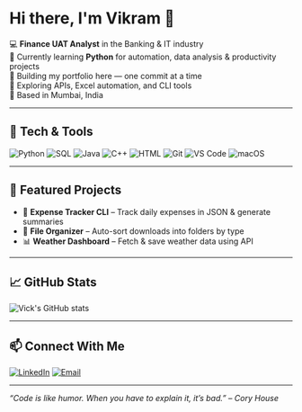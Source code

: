 # Hi there, I'm Vikram 👋

💻 **Finance UAT Analyst** in the Banking & IT industry  
🚀 Currently learning **Python** for automation, data analysis & productivity projects  
📂 Building my portfolio here — one commit at a time  
🌱 Exploring APIs, Excel automation, and CLI tools  
📍 Based in Mumbai, India  

---

## 🔧 Tech & Tools
![Python](https://img.shields.io/badge/-Python-3776AB?style=flat&logo=python&logoColor=white)
![SQL](https://img.shields.io/badge/-SQL-4479A1?style=flat&logo=MySQL&logoColor=white)
![Java](https://img.shields.io/badge/-Java-007396?style=flat&logo=java&logoColor=white)
![C++](https://img.shields.io/badge/-C++-00599C?style=flat&logo=c%2B%2B&logoColor=white)
![HTML](https://img.shields.io/badge/-HTML5-E34F26?style=flat&logo=html5&logoColor=white)
![Git](https://img.shields.io/badge/-Git-F05032?style=flat&logo=git&logoColor=white)
![VS Code](https://img.shields.io/badge/-VS%20Code-007ACC?style=flat&logo=visual-studio-code&logoColor=white)
![macOS](https://img.shields.io/badge/-macOS-000000?style=flat&logo=apple&logoColor=white)

---

## 📌 Featured Projects
- 🧾 **Expense Tracker CLI** – Track daily expenses in JSON & generate summaries  
- 📂 **File Organizer** – Auto-sort downloads into folders by type  
- 📊 **Weather Dashboard** – Fetch & save weather data using API  

---

## 📈 GitHub Stats
![Vick's GitHub stats](https://github-readme-stats.vercel.app/api?username=YOUR-USERNAME&show_icons=true&theme=default)

---

## 📫 Connect With Me
[![LinkedIn](https://img.shields.io/badge/-LinkedIn-0077B5?style=flat&logo=linkedin&logoColor=white)](https://www.linkedin.com/in/vikram-mistry-0804/)
[![Email](https://img.shields.io/badge/-Email-D14836?style=flat&logo=gmail&logoColor=white)](mailto:mvikram43@gmail.com)

---
*“Code is like humor. When you have to explain it, it’s bad.” – Cory House*

<!---
Vikram0316/Vikram0316 is a ✨ special ✨ repository because its `README.md` (this file) appears on your GitHub profile.
You can click the Preview link to take a look at your changes.
--->
